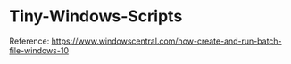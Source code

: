 # Tiny-Windows-Scripts


Reference:
https://www.windowscentral.com/how-create-and-run-batch-file-windows-10